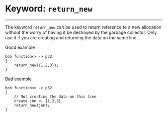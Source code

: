 # Keyword: `return_new`

---

The keyword `return_new` can be used to return reference to a new allocation without the worry of having it be destroyed by the garbage collector. Only use it if you are creating and returning the data on the same line

Good example
```
bob function<> -> p32
{
    return_new({1,2,3});
}
```

Bad example
```
bob function<> -> p32
{
    // Not creating the data on this line
    create jon <- {1,2,3};
    return_new(jon);
}
```